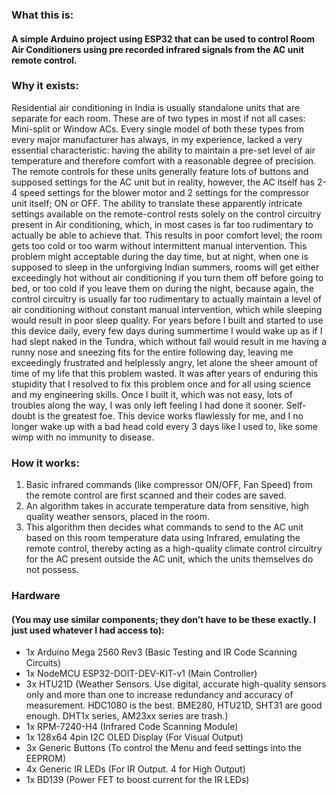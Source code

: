 
### What this is:

#### A simple Arduino project using ESP32 that can be used to control Room Air Conditioners using pre recorded infrared signals from the AC unit remote control.

### Why it exists:

Residential air conditioning in India is usually standalone units that are separate for each room. These are of two types in most if not all cases: Mini-split or Window ACs. Every single model of both these types from every major manufacturer has always, in my experience, lacked a very essential characteristic: having the ability to maintain a pre-set level of air temperature and therefore comfort with a reasonable degree of precision. The remote controls for these units generally feature lots of buttons and supposed settings for the AC unit but in reality, however, the AC itself has 2-4 speed settings for the blower motor and 2 settings for the compressor unit itself; ON or OFF. The ability to translate these apparently intricate settings available on the remote-control rests solely on the control circuitry present in Air conditioning, which, in most cases is far too rudimentary to actually be able to achieve that. This results in poor comfort level; the room gets too cold or too warm without intermittent manual intervention. This problem might acceptable during the day time, but at night, when one is supposed to sleep in the unforgiving Indian summers, rooms will get either exceedingly hot without air conditioning if you turn them off before going to bed, or too cold if you leave them on during the night, because again, the control circuitry is usually far too rudimentary to actually maintain a level of air conditioning without constant manual intervention, which while sleeping would result in poor sleep quality.
For years before I built and started to use this device daily, every few days during summertime I would wake up as if I had slept naked in the Tundra, which without fail would result in me having a runny nose and sneezing fits for the entire following day, leaving me exceedingly frustrated and helplessly angry, let alone the sheer amount of time of my life that this problem wasted. It was after years of enduring this stupidity that I resolved to fix this problem once and for all using science and my engineering skills. Once I built it, which was not easy, lots of troubles along the way, I was only left feeling I had done it sooner. Self-doubt is the greatest foe. This device works flawlessly for me, and I no longer wake up with a bad head cold every 3 days like I used to, like some wimp with no immunity to disease.

### How it works:

1. Basic infrared commands (like compressor ON/OFF, Fan Speed) from the remote control are first scanned and their codes are saved. 
2. An algorithm takes in accurate temperature data from sensitive, high quality weather sensors, placed in the room.
3. This algorithm then decides what commands to send to the AC unit based on this room temperature data using Infrared, emulating the remote control, thereby acting as a high-quality climate control circuitry for the AC present outside the AC unit, which the units themselves do not possess.

### Hardware 

#### (You may use similar components; they don’t have to be these exactly. I just used whatever I had access to):

- 1x Arduino Mega 2560 Rev3 (Basic Testing and IR Code Scanning Circuits)
- 1x NodeMCU ESP32-DOIT-DEV-KIT-v1 (Main Controller)
- 3x HTU21D (Weather Sensors. Use digital, accurate high-quality sensors only and more than one to increase redundancy and accuracy of measurement. HDC1080 is the best. BME280, HTU21D, SHT31 are good enough. DHT1x series, AM23xx series are trash.)
- 1x RPM-7240-H4 (Infrared Code Scanning Module)
- 1x 128x64 4pin I2C OLED Display (For Visual Output)
- 3x Generic Buttons (To control the Menu and feed settings into the EEPROM)
- 4x Generic IR LEDs (For IR Output. 4 for High Output)
- 1x BD139 (Power FET to boost current for the IR LEDs)